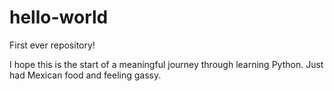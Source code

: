 # hello-world
First ever repository!

I hope this is the start of a meaningful journey through learning Python.
Just had Mexican food and feeling gassy. 
